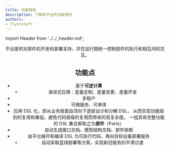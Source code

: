 ```yaml
---
title: 功能特性
description: 了解本平台的功能特性
authors:
- flytreleft
---
```


import Header from '../../_header.md';

<Header />

平台提供对部件的开发和部署支持，并在运行期统一控制部件的执行和相互间的交互。

## 功能点

- 基于**可逆计算**
  - 演进式应用：差量定制、差量变更、差量开发
- 多租户
- 可微服务、可单体
- 应用 DSL 化，即从业务层面自顶向下逐层设计和分解 DSL，
  从而实现功能级别的复用和重组，避免代码层级的复用而带来的高复杂度。
  一组具有完整功能的 DSL 集合即称之为**部件**（Parts）
- 自动生成接口文档、模型结构文档、部件依赖
- 由平台展开和编译 DSL 为可执行代码，再向目标设备部署服务
  - 自动采取蓝绿部署等方案，实现新旧服务的平滑过渡
